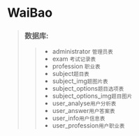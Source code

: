 # WaiBao
> ### 数据库:
>> * administrator `管理员表`<br>
>> * exam `考试记录表`<br>
>> * profession `职业表`<br>
>> * subject`题目表`<br>
>> * subject_img`题图片表`<br>
>> * subject_options`题目选项表`<br>
>> * subject_options_img`题目图片`<br>
>> * user_analyse`用户分析表`<br>
>> * user_answer`用户答案表`<br>
>> * user_info`用户信息表`<br>
>> * user_profession`用户职业表`<br>
